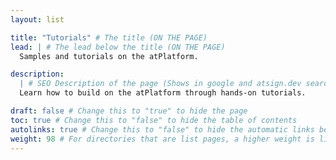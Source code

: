 ```yaml
---
layout: list

title: "Tutorials" # The title (ON THE PAGE)
lead: | # The lead below the title (ON THE PAGE)
  Samples and tutorials on the atPlatform.

description:
  | # SEO Description of the page (Shows in google and atsign.dev search)
  Learn how to build on the atPlatform through hands-on tutorials.

draft: false # Change this to "true" to hide the page
toc: true # Change this to "false" to hide the table of contents
autolinks: true # Change this to "false" to hide the automatic links below your content
weight: 98 # For directories that are list pages, a higher weight is listed first
---
```

